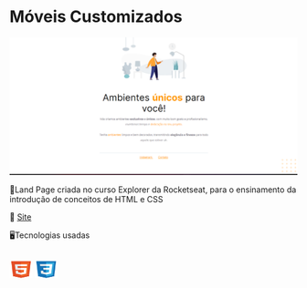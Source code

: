 # Móveis Customizados

  <img src="imagens/exemplo.png" alt="imagem completo da página Móveis Customizados">

   📝Land Page criada no curso Explorer da Rocketseat, para o ensinamento da introdução de conceitos de HTML e CSS
   
   👾 <a href="https://samuelvitor1.github.io/Projetos-Desafios-LandingPages/P%C3%A1gina%20M%C3%B3veis%20Customizados/index.html">Site</a>

   🖥️Tecnologias usadas

  <div style="display: inline_block"><br>
    <img align="center" alt="HTML" height="30" width="40" src="https://raw.githubusercontent.com/devicons/devicon/master/icons/html5/html5-original.svg">
    <img align="center" alt="CSS" height="30" width="40" src="https://raw.githubusercontent.com/devicons/devicon/master/icons/css3/css3-original.svg">
  </div>

